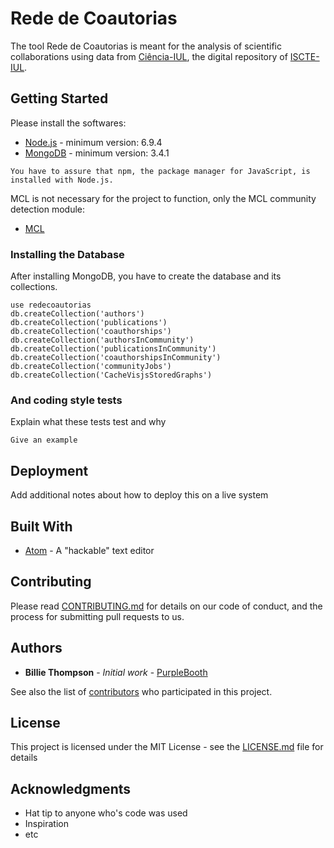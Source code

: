# Rede de Coautorias

The tool Rede de Coautorias is meant for the analysis of scientific collaborations using data from [Ciência-IUL](https://ciencia.iscte-iul.pt/), the digital repository of [ISCTE-IUL](https://www.iscte-iul.pt/).

## Getting Started

Please install the softwares:

* [Node.js](https://nodejs.org) - minimum version: 6.9.4
* [MongoDB](https://www.mongodb.com/) - minimum version: 3.4.1

```
You have to assure that npm, the package manager for JavaScript, is installed with Node.js.
```

MCL is not necessary for the project to function, only the MCL community detection module:

* [MCL](https://micans.org/mcl/)


### Installing the Database

After installing MongoDB, you have to create the database and its collections.

```
use redecoautorias
db.createCollection('authors')
db.createCollection('publications')
db.createCollection('coauthorships')
db.createCollection('authorsInCommunity')
db.createCollection('publicationsInCommunity')
db.createCollection('coauthorshipsInCommunity')
db.createCollection('communityJobs')
db.createCollection('CacheVisjsStoredGraphs')
```

### And coding style tests

Explain what these tests test and why

```
Give an example
```

## Deployment

Add additional notes about how to deploy this on a live system

## Built With

* [Atom](https://atom.io/) - A "hackable" text editor

## Contributing

Please read [CONTRIBUTING.md](https://gist.github.com/PurpleBooth/b24679402957c63ec426) for details on our code of conduct, and the process for submitting pull requests to us.

## Authors

* **Billie Thompson** - *Initial work* - [PurpleBooth](https://github.com/PurpleBooth)

See also the list of [contributors](https://github.com/your/project/contributors) who participated in this project.

## License

This project is licensed under the MIT License - see the [LICENSE.md](LICENSE.md) file for details

## Acknowledgments

* Hat tip to anyone who's code was used
* Inspiration
* etc

